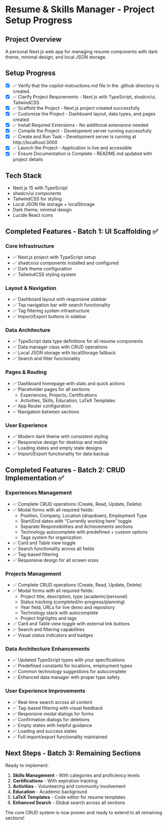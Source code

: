 # Resume & Skills Manager - Project Setup Progress

## Project Overview
A personal Next.js web app for managing resume components with dark theme, minimal design, and local JSON storage.

## Setup Progress

- [x] ✅ Verify that the copilot-instructions.md file in the .github directory is created.
- [x] ✅ Clarify Project Requirements - Next.js with TypeScript, shadcn/ui, TailwindCSS
- [x] ✅ Scaffold the Project - Next.js project created successfully
- [x] ✅ Customize the Project - Dashboard layout, data types, and pages created
- [x] ✅ Install Required Extensions - No additional extensions needed
- [x] ✅ Compile the Project - Development server running successfully
- [x] ✅ Create and Run Task - Development server is running at http://localhost:3000
- [x] ✅ Launch the Project - Application is live and accessible
- [x] ✅ Ensure Documentation is Complete - README.md updated with project details

## Tech Stack
- Next.js 15 with TypeScript
- shadcn/ui components
- TailwindCSS for styling
- Local JSON file storage + localStorage
- Dark theme, minimal design
- Lucide React icons

## Completed Features - Batch 1: UI Scaffolding ✅

### Core Infrastructure
- ✅ Next.js project with TypeScript setup
- ✅ shadcn/ui components installed and configured
- ✅ Dark theme configuration
- ✅ TailwindCSS styling system

### Layout & Navigation
- ✅ Dashboard layout with responsive sidebar
- ✅ Top navigation bar with search functionality
- ✅ Tag filtering system infrastructure
- ✅ Import/Export buttons in sidebar

### Data Architecture  
- ✅ TypeScript data type definitions for all resume components
- ✅ Data manager class with CRUD operations
- ✅ Local JSON storage with localStorage fallback
- ✅ Search and filter functionality

### Pages & Routing
- ✅ Dashboard homepage with stats and quick actions
- ✅ Placeholder pages for all sections:
  - Experiences, Projects, Certifications
  - Activities, Skills, Education, LaTeX Templates
- ✅ App Router configuration
- ✅ Navigation between sections

### User Experience
- ✅ Modern dark theme with consistent styling
- ✅ Responsive design for desktop and mobile
- ✅ Loading states and empty state designs
- ✅ Import/Export functionality for data backup

## Completed Features - Batch 2: CRUD Implementation ✅

### Experiences Management
- ✅ Complete CRUD operations (Create, Read, Update, Delete)
- ✅ Modal forms with all required fields:
  - Position, Company, Location (dropdown), Employment Type
  - Start/End dates with "Currently working here" toggle
  - Separate Responsibilities and Achievements sections
  - Technology autocomplete with predefined + custom options
  - Tags system for organization
- ✅ Card and Table view toggle
- ✅ Search functionality across all fields
- ✅ Tag-based filtering
- ✅ Responsive design for all screen sizes

### Projects Management  
- ✅ Complete CRUD operations (Create, Read, Update, Delete)
- ✅ Modal forms with all required fields:
  - Project title, description, type (academic/personal)
  - Status tracking (completed/in-progress/planning)
  - Year field, URLs for live demo and repository
  - Technology stack with autocomplete
  - Project highlights and tags
- ✅ Card and Table view toggle with external link buttons
- ✅ Search and filtering capabilities
- ✅ Visual status indicators and badges

### Data Architecture Enhancements
- ✅ Updated TypeScript types with your specifications
- ✅ Predefined constants for locations, employment types
- ✅ Common technology suggestions for autocomplete
- ✅ Enhanced data manager with proper type safety

### User Experience Improvements
- ✅ Real-time search across all content
- ✅ Tag-based filtering with visual feedback  
- ✅ Responsive modal dialogs for forms
- ✅ Confirmation dialogs for deletions
- ✅ Empty states with helpful guidance
- ✅ Loading and success states
- ✅ Full import/export functionality maintained

## Next Steps - Batch 3: Remaining Sections

Ready to implement:
1. **Skills Management** - With categories and proficiency levels
2. **Certifications** - With expiration tracking  
3. **Activities** - Volunteering and community involvement
4. **Education** - Academic background
5. **LaTeX Templates** - Code editor for resume templates
6. **Enhanced Search** - Global search across all sections

The core CRUD system is now proven and ready to extend to all remaining sections!
